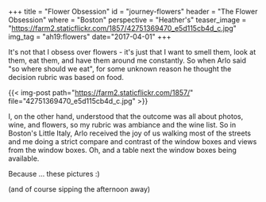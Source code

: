+++
title = "Flower Obsession"
id = "journey-flowers"
header = "The Flower Obsession"
where = "Boston"
perspective = "Heather's"
teaser_image = "https://farm2.staticflickr.com/1857/42751369470_e5d115cb4d_c.jpg"
img_tag = "ah19:flowers"
date="2017-04-01"
+++

It's not that I obsess over flowers - it's just that I want to smell them, look at them, eat them, and have them around me constantly. So when Arlo said "so where should we eat", for some unknown reason he thought the decision rubric was based on food.<!--more-->

{{< img-post path="https://farm2.staticflickr.com/1857/" file="42751369470_e5d115cb4d_c.jpg" >}}

I, on the other hand, understood that the outcome was all about photos, wine, and flowers, so my rubric was ambiance and the wine list. So in Boston's Little Italy, Arlo received the joy of us walking most of the streets and me doing a strict compare and contrast of the window boxes and views from the window boxes. Oh, and a table next the window boxes being available.

Because … these pictures :)

(and of course sipping the afternoon away)

